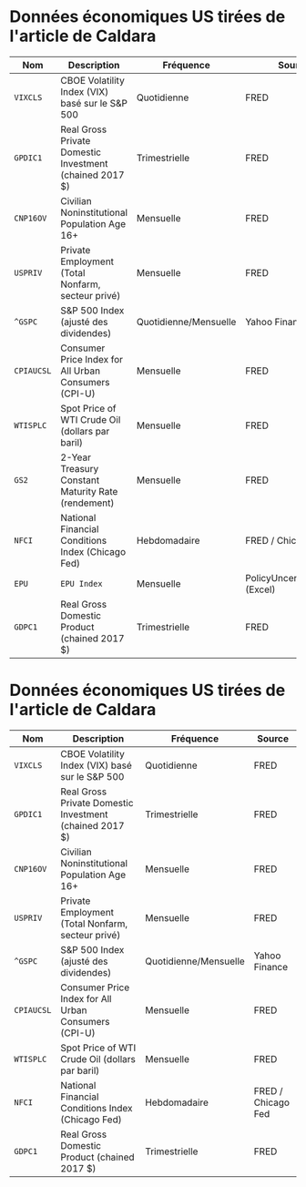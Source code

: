 # Données économiques US tirées de l'article de Caldara

| **Nom**      | **Description**                                          | **Fréquence**         | **Source**                    |
| ------------ | -------------------------------------------------------- | --------------------- | ----------------------------- |
| `VIXCLS`     | CBOE Volatility Index (VIX) basé sur le S\&P 500         | Quotidienne           | FRED                          |
| `GPDIC1`     | Real Gross Private Domestic Investment (chained 2017 \$) | Trimestrielle         | FRED                          |
| `CNP16OV`    | Civilian Noninstitutional Population Age 16+             | Mensuelle             | FRED                          |
| `USPRIV`     | Private Employment (Total Nonfarm, secteur privé)        | Mensuelle             | FRED                          |
| `^GSPC`      | S\&P 500 Index (ajusté des dividendes)                   | Quotidienne/Mensuelle | Yahoo Finance                 |
| `CPIAUCSL`   | Consumer Price Index for All Urban Consumers (CPI-U)     | Mensuelle             | FRED                          |
| `WTISPLC`    | Spot Price of WTI Crude Oil (dollars par baril)          | Mensuelle             | FRED                          |
| `GS2`        | 2-Year Treasury Constant Maturity Rate (rendement)       | Mensuelle             | FRED                          |
| `NFCI`       | National Financial Conditions Index (Chicago Fed)        | Hebdomadaire          | FRED / Chicago Fed            |
| `EPU`        | `EPU Index`                                              | Mensuelle             | PolicyUncertainty.com (Excel) |
| `GDPC1`      | Real Gross Domestic Product (chained 2017 \$)            | Trimestrielle         | FRED                          |




# Données économiques US tirées de l'article de Caldara

| **Nom**      | **Description**                                          | **Fréquence**         | **Source**                    |
| ------------ | -------------------------------------------------------- | --------------------- | ----------------------------- |
| `VIXCLS`     | CBOE Volatility Index (VIX) basé sur le S\&P 500         | Quotidienne           | FRED                          |
| `GPDIC1`     | Real Gross Private Domestic Investment (chained 2017 \$) | Trimestrielle         | FRED                          |
| `CNP16OV`    | Civilian Noninstitutional Population Age 16+             | Mensuelle             | FRED                          |
| `USPRIV`     | Private Employment (Total Nonfarm, secteur privé)        | Mensuelle             | FRED                          |
| `^GSPC`      | S\&P 500 Index (ajusté des dividendes)                   | Quotidienne/Mensuelle | Yahoo Finance                 |
| `CPIAUCSL`   | Consumer Price Index for All Urban Consumers (CPI-U)     | Mensuelle             | FRED                          |
| `WTISPLC`    | Spot Price of WTI Crude Oil (dollars par baril)          | Mensuelle             | FRED                          |
| `NFCI`       | National Financial Conditions Index (Chicago Fed)        | Hebdomadaire          | FRED / Chicago Fed            |
| `GDPC1`      | Real Gross Domestic Product (chained 2017 \$)            | Trimestrielle         | FRED                          |
